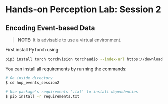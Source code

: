 # **Hands-on Perception Lab:** Session 2
## Encoding Event-based Data
> **NOTE:** It is advisable to use a virtual environment.

First install PyTorch using:
```bash
pip3 install torch torchvision torchaudio --index-url https://download.pytorch.org/whl/cu118
```

You can install all requirements by running the commands:
```bash
# Go inside directory
$ cd hop_events_session2

# Use package's requirements '.txt' to install dependencies
$ pip install -r requirements.txt
```